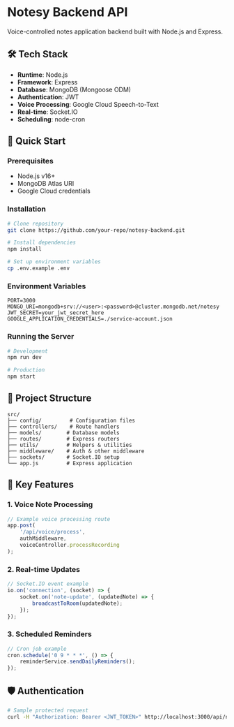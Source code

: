 # Notesy Backend API

Voice-controlled notes application backend built with Node.js and Express.

## 🛠 Tech Stack

-   **Runtime**: Node.js
-   **Framework**: Express
-   **Database**: MongoDB (Mongoose ODM)
-   **Authentication**: JWT
-   **Voice Processing**: Google Cloud Speech-to-Text
-   **Real-time**: Socket.IO
-   **Scheduling**: node-cron

## 🚀 Quick Start

### Prerequisites

-   Node.js v16+
-   MongoDB Atlas URI
-   Google Cloud credentials

### Installation

```bash
# Clone repository
git clone https://github.com/your-repo/notesy-backend.git

# Install dependencies
npm install

# Set up environment variables
cp .env.example .env
```

### Environment Variables

```env
PORT=3000
MONGO_URI=mongodb+srv://<user>:<password>@cluster.mongodb.net/notesy
JWT_SECRET=your_jwt_secret_here
GOOGLE_APPLICATION_CREDENTIALS=./service-account.json
```

### Running the Server

```bash
# Development
npm run dev

# Production
npm start
```

## 📂 Project Structure

```
src/
├── config/         # Configuration files
├── controllers/    # Route handlers
├── models/        # Database models
├── routes/        # Express routers
├── utils/         # Helpers & utilities
├── middleware/    # Auth & other middleware
├── sockets/       # Socket.IO setup
└── app.js         # Express application
```

## 🔧 Key Features

### 1. Voice Note Processing

```javascript
// Example voice processing route
app.post(
    '/api/voice/process',
    authMiddleware,
    voiceController.processRecording
);
```

### 2. Real-time Updates

```javascript
// Socket.IO event example
io.on('connection', (socket) => {
    socket.on('note-update', (updatedNote) => {
        broadcastToRoom(updatedNote);
    });
});
```

### 3. Scheduled Reminders

```javascript
// Cron job example
cron.schedule('0 9 * * *', () => {
    reminderService.sendDailyReminders();
});
```

## 🛡️ Authentication

```bash
# Sample protected request
curl -H "Authorization: Bearer <JWT_TOKEN>" http://localhost:3000/api/notes
```
